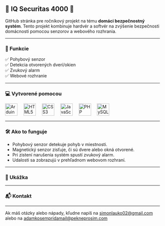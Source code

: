 🔐 IQ Securitas 4000 🔐
---
  GitHub stránka pre ročníkový projekt na tému <strong>domáci bezpečnostný systém</strong>. Tento projekt kombinuje hardvér a softvér na zvýšenie bezpečnosti domácnosti pomocou senzorov a webového rozhrania.
  
---

### 💎 Funkcie

 ✅ Pohybový senzor  
 ✅ Detekcia otvorených dverí/okien  
 ✅ Zvukový alarm  
 ✅ Webové rozhranie

---

### 💻 Vytvorené pomocou

<div align="left">
  <img src="https://cdn.jsdelivr.net/gh/devicons/devicon/icons/arduino/arduino-original.svg" height="40" alt="Arduino" />
  <img width="12" />
  <img src="https://cdn.jsdelivr.net/gh/devicons/devicon/icons/html5/html5-original.svg" height="40" alt="HTML5" />
  <img width="12" />
  <img src="https://cdn.jsdelivr.net/gh/devicons/devicon/icons/css3/css3-original.svg" height="40" alt="CSS3" />
  <img width="12" />
  <img src="https://cdn.jsdelivr.net/gh/devicons/devicon/icons/javascript/javascript-original.svg" height="40" alt="JavaScript" />
  <img width="12" />
  <img src="https://cdn.jsdelivr.net/gh/devicons/devicon/icons/php/php-original.svg" height="40" alt="PHP" />
  <img width="12" />
  <img src="https://cdn.jsdelivr.net/gh/devicons/devicon/icons/mysql/mysql-original.svg" height="40" alt="MySQL" />
</div>

---

### 🛠️ Ako to funguje

  - Pohybový senzor detekuje pohyb v miestnosti.
  - Magnetický senzor zisťuje, či sú dvere alebo okná otvorené.
  - Pri zistení narušenia systém spustí zvukový alarm.
  - Udalosti sa zobrazujú v prehľadnom webovom rozhraní.

---

### 📸 Ukážka 

---

### 📬 Kontakt

---

Ak máš otázky alebo nápady, kľudne napíš na 
[simonlauko02@gmail.com](mailto:simonlauko02@gmail.com) 
alebo na
[adamkosempridamail@pekneprosim.com](mailto:)

